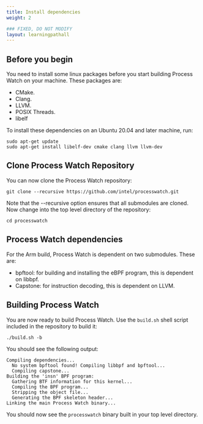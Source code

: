 ```yaml
---
title: Install dependencies
weight: 2

### FIXED, DO NOT MODIFY
layout: learningpathall
---
```


## Before you begin

You need to install some linux packages before you start building Process Watch on your machine. These packages are:
  * CMake.
  * Clang.
  * LLVM.
  * POSIX Threads.
  * libelf

To install these dependencies on an Ubuntu 20.04 and later machine, run:
```console
sudo apt-get update
sudo apt-get install libelf-dev cmake clang llvm llvm-dev
```

## Clone Process Watch Repository
You can now clone the Process Watch repository:
```console
git clone --recursive https://github.com/intel/processwatch.git
```

Note that the --recursive option ensures that all submodules are cloned. Now change into the top level directory of the repository:
```console
cd processwatch
```
## Process Watch dependencies
For the Arm build, Process Watch is dependent on two submodules. These are:
* bpftool: for building and installing the eBPF program, this is dependent on libbpf.
* Capstone: for instruction decoding, this is dependent on LLVM.

## Building Process Watch
You are now ready to build Process Watch. Use the `build.sh` shell script included in the repository to build it:
```console
./build.sh -b
```

You should see the following output:

```output
Compiling dependencies...
  No system bpftool found! Compiling libbpf and bpftool...
  Compiling capstone...
Building the 'insn' BPF program:
  Gathering BTF information for this kernel...
  Compiling the BPF program...
  Stripping the object file...
  Generating the BPF skeleton header...
Linking the main Process Watch binary...
```

You should now see the `processwatch` binary built in your top level directory.
